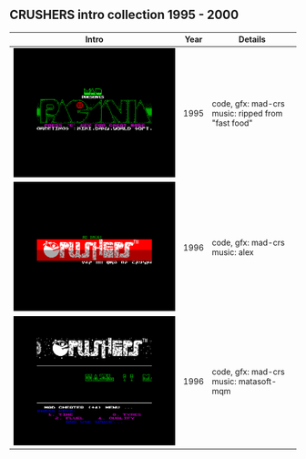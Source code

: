 ## CRUSHERS intro collection 1995 - 2000

|Intro|Year|Details|
|-----|----|-------|
|[<img src="./pacmania/preview.png" width="480"/>](./pacmania/main.asm)|1995|code, gfx: mad-crs<br>music: ripped from "fast food"|
|[<img src="./scalextric/preview.png" width="480"/>](./scalextric/main.asm)|1996|code, gfx: mad-crs<br>music: alex|
|[<img src="./750cc/preview.png" width="480"/>](./750cc/main.asm)|1996|code, gfx: mad-crs<br>music: matasoft-mqm|

